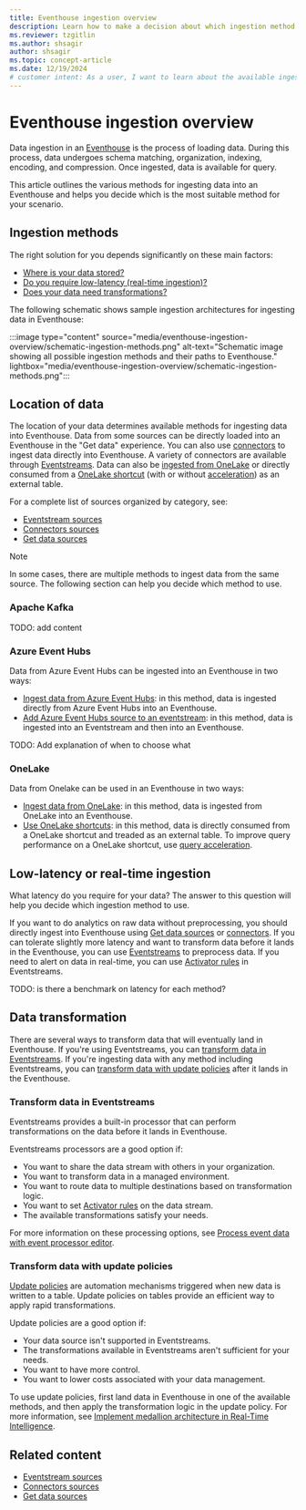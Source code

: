 ```yaml
---
title: Eventhouse ingestion overview
description: Learn how to make a decision about which ingestion method to use to get data into an Eventhouse in Real-Time Intelligence.
ms.reviewer: tzgitlin
ms.author: shsagir
author: shsagir
ms.topic: concept-article
ms.date: 12/19/2024
# customer intent: As a user, I want to learn about the available ingestion methods for Eventhouse in Real-Time Intelligence so that I can make an informed decision about which method to use.
---
```

# Eventhouse ingestion overview

Data ingestion in an [Eventhouse](eventhouse.md) is the process of loading data. During this process, data undergoes schema matching, organization, indexing, encoding, and compression. Once ingested, data is available for query.

This article outlines the various methods for ingesting data into an Eventhouse and helps you decide which is the most suitable method for your scenario.

## Ingestion methods

The right solution for you depends significantly on these main factors:

* [Where is your data stored?](#location-of-data)
* [Do you require low-latency (real-time ingestion)?](#low-latency-or-real-time-ingestion)
* [Does your data need transformations?](#data-transformation)

The following schematic shows sample ingestion architectures for ingesting data in Eventhouse:

:::image type="content" source="media/eventhouse-ingestion-overview/schematic-ingestion-methods.png" alt-text="Schematic image showing all possible ingestion methods and their paths to Eventhouse." lightbox="media/eventhouse-ingestion-overview/schematic-ingestion-methods.png":::

## Location of data

The location of your data determines available methods for ingesting data into Eventhouse. Data from some sources can be directly loaded into an Eventhouse in the "Get data" experience. You can also use [connectors](data-connectors/data-connectors.md) to ingest data directly into Eventhouse. A variety of connectors are available through [Eventstreams](get-data-eventstream.md). Data can also be [ingested from OneLake](get-data-onelake.md) or directly consumed from a [OneLake shortcut](onelake-shortcuts.md) (with or without [acceleration](query-acceleration-overview.md)) as an external table.

For a complete list of sources organized by category, see:

* [Eventstream sources](event-streams/add-manage-eventstream-sources.md)
* [Connectors sources](data-connectors/data-connectors.md)
* [Get data sources](get-data-overview.md)

> [!NOTE]
> In some cases, there are multiple methods to ingest data from the same source. The following section can help you decide which method to use.

### Apache Kafka

TODO: add content

### Azure Event Hubs

Data from Azure Event Hubs can be ingested into an Eventhouse in two ways:
* [Ingest data from Azure Event Hubs](get-data-event-hub.md): in this method, data is ingested directly from Azure Event Hubs into an Eventhouse.
* [Add Azure Event Hubs source to an eventstream](event-streams/add-source-azure-event-hubs.md): in this method, data is ingested into an Eventstream and then into an Eventhouse.

TODO: Add explanation of when to choose what

### OneLake

Data from Onelake can be used in an Eventhouse in two ways:

* [Ingest data from OneLake](get-data-onelake.md): in this method, data is ingested from OneLake into an Eventhouse.
* [Use OneLake shortcuts](onelake-shortcuts.md): in this method, data is directly consumed from a OneLake shortcut and treaded as an external table. To improve query performance on a OneLake shortcut, use [query acceleration](query-acceleration-overview.md).

## Low-latency or real-time ingestion  

What latency do you require for your data? The answer to this question will help you decide which ingestion method to use. 

If you want to do analytics on raw data without preprocessing, you should directly ingest into Eventhouse using [Get data sources](get-data-overview.md) or [connectors](data-connectors/data-connectors.md). If you can tolerate slightly more latency and want to transform data before it lands in the Eventhouse, you can use [Eventstreams](get-data-eventstream.md) to preprocess data. If you need to alert on data in real-time, you can use [Activator rules](data-activator/activator-rules-overview.md) in Eventstreams.

TODO: is there a benchmark on latency for each method?

## Data transformation

There are several ways to transform data that will eventually land in Eventhouse. If you're using Eventstreams, you can [transform data in Eventstreams](#transform-data-in-eventstreams). If you're ingesting data with any method including Eventstreams, you can [transform data with update policies](#transform-data-with-update-policies) after it lands in the Eventhouse.

### Transform data in Eventstreams

Eventstreams provides a built-in processor that can perform transformations on the data before it lands in Eventhouse.

Eventstreams processors are a good option if:

* You want to share the data stream with others in your organization.
* You want to transform data in a managed environment.
* You want to route data to multiple destinations based on transformation logic.
* You want to set [Activator rules](data-activator/activator-rules-overview.md) on the data stream.
* The available transformations satisfy your needs.

For more information on these processing options, see [Process event data with event processor editor](event-streams/process-events-using-event-processor-editor.md).

### Transform data with update policies

[Update policies](/kusto/management/update-policy?view=microsoft-fabric&preserve-view=true) are automation mechanisms triggered when new data is written to a table. Update policies on tables provide an efficient way to apply rapid transformations.

Update policies are a good option if:

* Your data source isn't supported in Eventstreams.
* The transformations available in Eventstreams aren't sufficient for your needs.
* You want to have more control.
* You want to lower costs associated with your data management.

To use update policies, first land data in Eventhouse in one of the available methods, and then apply the transformation logic in the update policy. For more information, see [Implement medallion architecture in Real-Time Intelligence](architecture-medallion.md).

## Related content

* [Eventstream sources](event-streams/add-manage-eventstream-sources.md)
* [Connectors sources](data-connectors/data-connectors.md)
* [Get data sources](get-data-overview.md)
